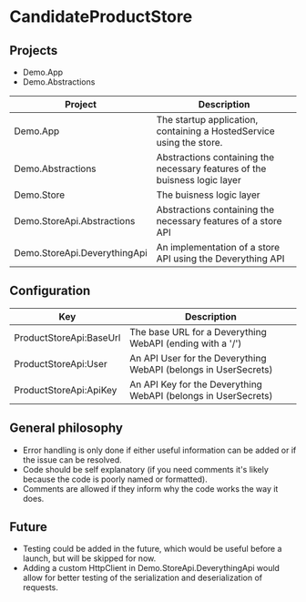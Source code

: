 # CandidateProductStore

## Projects
- Demo.App
- Demo.Abstractions

| Project | Description |
| - | - |
| Demo.App | The startup application, containing a HostedService using the store. |
| Demo.Abstractions | Abstractions containing the necessary features of the buisness logic layer |
| Demo.Store | The buisness logic layer |
| Demo.StoreApi.Abstractions | Abstractions containing the necessary features of a store API |
| Demo.StoreApi.DeverythingApi | An implementation of a store API using the Deverything API |

## Configuration

| Key | Description |
| - | - |
| ProductStoreApi:BaseUrl | The base URL for a Deverything WebAPI (ending with a '/') |
| ProductStoreApi:User | An API User for the Deverything WebAPI (belongs in UserSecrets) |
| ProductStoreApi:ApiKey | An API Key for the Deverything WebAPI (belongs in UserSecrets) |

## General philosophy

* Error handling is only done if either useful information can be added or if the issue can be resolved.
* Code should be self explanatory (if you need comments it's likely because the code is poorly named or formatted).
* Comments are allowed if they inform why the code works the way it does.


## Future

* Testing could be added in the future, which would be useful before a launch, but will be skipped for now.
* Adding a custom HttpClient in Demo.StoreApi.DeverythingApi would allow for better testing of the serialization and deserialization of requests.
